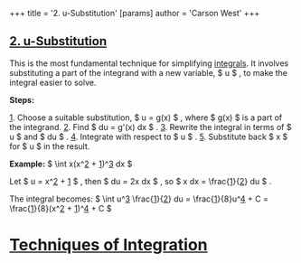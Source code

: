 +++
 title = '2.  u-Substitution'
[params]
	author = 'Carson West'
+++
## [2.  u-Substitution](./../2.--u-substitution/) 
This is the most fundamental technique for simplifying [integrals](./../integrals/).  It involves substituting a part of the integrand with a new variable,  $ u $ , to make the integral easier to solve.

**Steps:**

[1](./../1/). Choose a suitable substitution,  $ u = g(x) $ , where  $ g(x) $  is a part of the integrand.
[2](./../2/). Find  $ du = g'(x) dx $ .
[3](./../3/). Rewrite the integral in terms of  $ u $  and  $ du $ .
[4](./../4/). Integrate with respect to  $ u $ .
[5](./../5/). Substitute back  $ x $  for  $ u $  in the result.

**Example:**  $ \int x(x^[2](./../2/) + [1](./../1/))^[3](./../3/) dx $ 

Let  $ u = x^[2](./../2/) + [1](./../1/) $ , then  $ du = 2x dx $ , so  $ x dx = \frac{[1](./../1/)}{[2](./../2/)} du $ .

The integral becomes:  $ \int u^[3](./../3/) \frac{[1](./../1/)}{[2](./../2/)} du = \frac{[1](./../1/)}{8}u^[4](./../4/) + C = \frac{[1](./../1/)}{8}(x^[2](./../2/) + [1](./../1/))^[4](./../4/) + C $ 

# [Techniques of Integration](./../techniques-of-integration/)